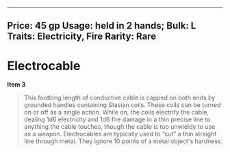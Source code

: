 
---
Price: 45 gp
Usage: held in 2 hands;
Bulk: L
Traits: Electricity, Fire
Rarity: Rare
---

# Electrocable

**Item 3**

> This footlong length of conductive cable is capped on both ends by grounded handles containing Stasian coils. These coils can be turned on or off as a single action. While on, the coils electrify the cable, dealing 1d6 electricity and 1d6 fire damage in a thin precise line to anything the cable touches, though the cable is too unwieldy to use as a weapon. Electrocables are typically used to “cut” a thin straight line through metal. They ignore 10 points of a metal object's hardness.
